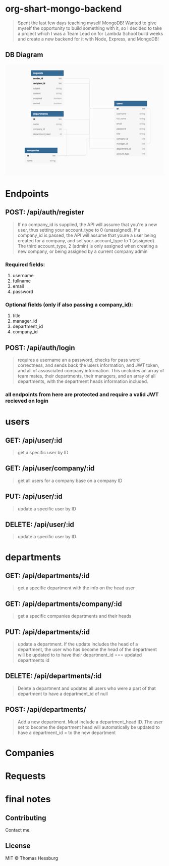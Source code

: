 # org-shart-mongo-backend

> Spent the last few days teaching myself MongoDB! Wanted to give myself the opportunity to build something with it, so I decided to take a project which I was a Team Lead on for Lambda School build weeks and create a new backend for it with Node, Express, and MongoDB!

## DB Diagram

<img src="./dbdiagramimg/Screen Shot 2019-07-06 at 3.26.39 PM.png">

# Endpoints

## POST: /api/auth/register

> If no company_id is supplied, the API will assume that you're a new user, thus setting your account_type to 0 (unassigned). If a company_id is passed, the API will assume that youre a user being created for a company, and set your account_type to 1 (assigned). The third account_type, 2 (admin) is only assigned when creating a new company, or being assigned by a current company admin

### Required fields:

1. username
2. fullname
3. email
4. password

### Optional fields (only if also passing a company_id):

1. title
2. manager_id
3. department_id
4. company_id

## POST: /api/auth/login

> requires a username an a password, checks for pass word correctness, and sends back the users information, and JWT token, and all of assosciated company information. This uncludes an array of team mates, their departments, their managers, and an array of all departments, with the department heads information included.

### all endpoints from here are protected and require a valid JWT recieved on login

# users

## GET: /api/user/:id

> get a specific user by ID

## GET: /api/user/company/:id

> get all users for a company base on a company ID

## PUT: /api/user/:id

> update a specific user by ID

## DELETE: /api/user/:id

> update a specific user by ID

# departments

## GET: /api/departments/:id

> get a specific department with the info on the head user

## GET: /api/departments/company/:id

> get a specific companies departments and their heads

## PUT: /api/departments/:id

> update a department. If the update includes the head of a department, the user who has become the head of the department will be updated to to have their department_id === updated departments id

## DELETE: /api/departments/:id

> Delete a department and updates all users who were a part of that department to have a department_id of null

## POST: /api/departments/

> Add a new department. Must include a department_head ID. The user set to become the department head will automatically be updated to have a department_id = to the new department

# Companies

# Requests

# final notes

## Contributing

Contact me.

## License

MIT © Thomas Hessburg
